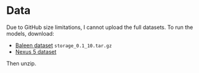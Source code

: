 # Data

Due to GitHub size limitations, I cannot upload the full datasets. To run the models, download:

- [Baleen dataset](https://ftp.pdl.cmu.edu/pub/datasets/Baleen24/) `storage_0.1_10.tar.gz`
- [Nexus 5 dataset](http://iotta.snia.org/traces/block-io)

Then unzip. 
